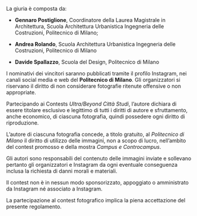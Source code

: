 La giuria è composta da:

- **Gennaro Postiglione**, Coordinatore della Laurea Magistrale in Architettura, Scuola Architettura Urbanistica Ingegneria delle Costruzioni, Politecnico di Milano;

- **Andrea Rolando**, Scuola Architettura Urbanistica Ingegneria delle Costruzioni, Politecnico di Milano

- **Davide Spallazzo**, Scuola del Design, Politecnico di Milano

I nominativi dei vincitori saranno pubblicati tramite il profilo Instagram, nei canali social media e web del **Politecnico di Milano**.
Gli organizzatori si riservano il diritto di non considerare fotografie ritenute offensive o non appropriate.

Partecipando ai Contests _Ultra/Beyond Città Studi_, l’autore dichiara di essere titolare esclusivo e legittimo di tutti i diritti di autore e sfruttamento, anche economico, di ciascuna fotografia, quindi possedere ogni diritto di riproduzione.

L’autore di ciascuna fotografia concede, a titolo gratuito, al _Politecnico di Milano_ il diritto di utilizzo delle immagini, non a scopo di lucro, nell’ambito del contest promosso e della mostra _Campus e Controcampus_.

Gli autori sono responsabili del contenuto delle immagini inviate e sollevano pertanto gli organizzatori e Instagram da ogni eventuale conseguenza inclusa la richiesta di danni morali e materiali.

Il contest non è in nessun modo sponsorizzato, appoggiato o amministrato da Instagram né associato a Instagram.

La partecipazione al contest fotografico implica la piena accettazione del presente regolamento.
